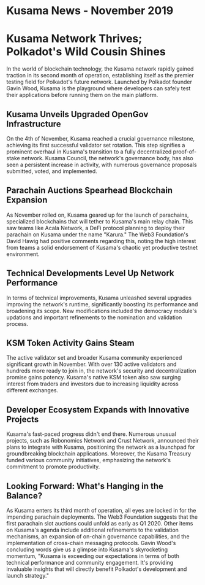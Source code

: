 # Kusama News - November 2019

# Kusama Network Thrives; Polkadot's Wild Cousin Shines 

In the world of blockchain technology, the Kusama network rapidly gained traction in its second month of operation, establishing itself as the premier testing field for Polkadot's future network. Launched by Polkadot founder Gavin Wood, Kusama is the playground where developers can safely test their applications before running them on the main platform.

## Kusama Unveils Upgraded OpenGov Infrastructure 

On the 4th of November, Kusama reached a crucial governance milestone, achieving its first successful validator set rotation. This step signifies a prominent overhaul in Kusama's transition to a fully decentralized proof-of-stake network. Kusama Council, the network's governance body, has also seen a persistent increase in activity, with numerous governance proposals submitted, voted, and implemented.

## Parachain Auctions Spearhead Blockchain Expansion 

As November rolled on, Kusama geared up for the launch of parachains, specialized blockchains that will tether to Kusama's main relay chain. This saw teams like Acala Network, a DeFi protocol planning to deploy their parachain on Kusama under the name "Karura." The Web3 Foundation's David Hawig had positive comments regarding this, noting the high interest from teams a solid endorsement of Kusama's chaotic yet productive testnet environment.

## Technical Developments Level Up Network Performance 

In terms of technical improvements, Kusama unleashed several upgrades improving the network's runtime, significantly boosting its performance and broadening its scope. New modifications included the democracy module's updations and important refinements to the nomination and validation process. 

## KSM Token Activity Gains Steam 

The active validator set and broader Kusama community experienced significant growth in November. With over 130 active validators and hundreds more ready to join in, the network's security and decentralization promise gains potency. Kusama's native KSM token also saw surging interest from traders and investors due to increasing liquidity across different exchanges.

## Developer Ecosystem Expands with Innovative Projects 

Kusama's fast-paced progress didn't end there. Numerous unusual projects, such as Robonomics Network and Crust Network, announced their plans to integrate with Kusama, positioning the network as a launchpad for groundbreaking blockchain applications. Moreover, the Kusama Treasury funded various community initiatives, emphasizing the network's commitment to promote productivity.

## Looking Forward: What's Hanging in the Balance? 

As Kusama enters its third month of operation, all eyes are locked in for the impending parachain deployments. The Web3 Foundation suggests that the first parachain slot auctions could unfold as early as Q1 2020. Other items on Kusama's agenda include additional refinements to the validation mechanisms, an expansion of on-chain governance capabilities, and the implementation of cross-chain messaging protocols. Gavin Wood's concluding words give us a glimpse into Kusama's skyrocketing momentum, "Kusama is exceeding our expectations in terms of both technical performance and community engagement. It's providing invaluable insights that will directly benefit Polkadot's development and launch strategy."